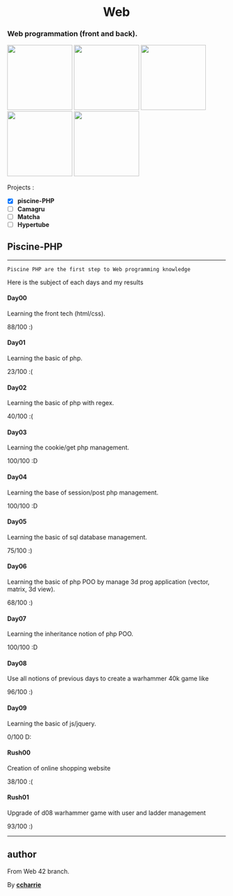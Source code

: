 <h1 align=center>Web</h1>
<h3>Web programmation (front and back).</h3>

<p float="left">
    <a href="https://fr.wikipedia.org/wiki/Hypertext_Markup_Language"><img src="https://www.programmation-facile.com/wp-content/uploads/2014/03/html5.png" height="150" width="auto"></a>
 <a href="https://fr.wikipedia.org/wiki/Feuilles_de_style_en_cascade"><img src="https://humancoders-formations.s3.amazonaws.com/uploads/course/logo/70/thumb_bigger_formation-css3.png" height="150" width="auto"></a>
 <a href="https://fr.wikipedia.org/wiki/JavaScript"><img src="http://ecofemina.fr/wp-content/uploads/2016/03/js-logo.png" height="150" width="auto"></a>
 <a href="http://php.net/"><img src="http://inboxtechs.com/wp-content/uploads/2018/01/icon-php1-1.png" height="150" width="auto"></a>
  <a href="https://sql.sh/"><img src="https://www.concurrency.com/getmedia/e0f69a92-832a-4680-b8ae-a1e02407d80a/SQL-Database-(generic).png.aspx?width=256&height=256&ext=.png" height="150" width="auto"></a>
 </p>

Projects :
* [x] **piscine-PHP**
* [ ] **Camagru**
* [ ] **Matcha**
* [ ] **Hypertube**

## Piscine-PHP
***
```
Piscine PHP are the first step to Web programming knowledge
```
Here is the subject of each days and my results

#### Day00

Learning the front tech (html/css).

88/100 :)

#### Day01

Learning the basic of php.

23/100 :(

#### Day02

Learning the basic of php with regex.

40/100 :(

#### Day03

Learning the cookie/get php management.

100/100 :D

#### Day04

Learning the base of session/post php management.

100/100 :D

#### Day05

Learning the basic of sql database management.

75/100 :)

#### Day06

Learning the basic of php POO by manage 3d prog application (vector, matrix, 3d view).

68/100 :)

#### Day07

Learning the inheritance notion of php POO.

100/100 :D

#### Day08

Use all notions of previous days to create a warhammer 40k game like

96/100 :)

#### Day09

Learning the basic of js/jquery.

0/100 D:

#### Rush00

Creation of online shopping website

38/100 :(

#### Rush01

Upgrade of d08 warhammer game with user and ladder management

93/100 :)
***
## author

From Web 42 branch.

By [**ccharrie**](https://profile.intra.42.fr/users/ccharrie)
